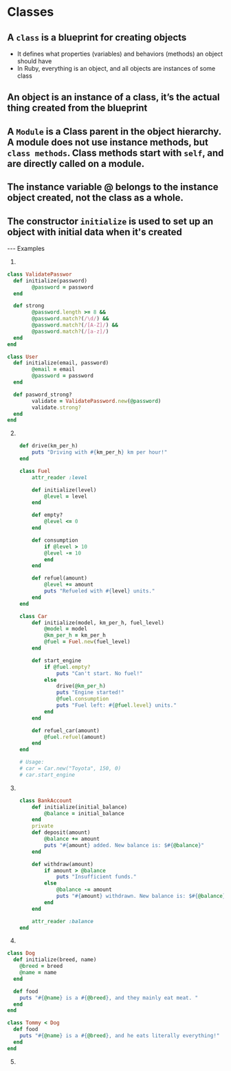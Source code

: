 # Classes

## A `class` is a blueprint for creating objects

- It defines what properties (variables) and behaviors (methods) an object should have
- In Ruby, everything is an object, and all objects are instances of some class

## An object is an instance of a class, it’s the actual thing created from the blueprint

## A `Module` is a Class parent in the object hierarchy. A module does not use instance methods, but `class methods`. Class methods start with `self`, and are directly called on a module.

## The instance variable @ belongs to the instance object created, not the class as a whole.

## The constructor `initialize` is used to set up an object with initial data when it's created

--- Examples

1.

```ruby
class ValidatePasswor
  def initialize(password)
        @password = password
  end

  def strong
        @password.length >= 8 &&
        @password.match?(/\d/) &&
        @password.match?(/[A-Z]/) &&
        @password.match?(/[a-z]/)
  end
end

class User
  def initialize(email, password)
        @email = email
        @password = password
  end

  def pasword_strong?
        validate = ValidatePassword.new(@password)
        validate.strong?
  end
end
```

2.

```ruby
    def drive(km_per_h)
        puts "Driving with #{km_per_h} km per hour!"
    end

    class Fuel
        attr_reader :level

        def initialize(level)
            @level = level
        end

        def empty?
            @level <= 0
        end

        def consumption
            if @level > 10
            @level -= 10
            end
        end

        def refuel(amount)
            @level += amount
            puts "Refueled with #{level} units."
        end
    end

    class Car
        def initialize(model, km_per_h, fuel_level)
            @model = model
            @km_per_h = km_per_h
            @fuel = Fuel.new(fuel_level)
        end

        def start_engine
            if @fuel.empty?
                puts "Can't start. No fuel!"
            else
                drive(@km_per_h)
                puts "Engine started!"
                @fuel.consumption
                puts "Fuel left: #{@fuel.level} units."
            end
        end

        def refuel_car(amount)
            @fuel.refuel(amount)
        end
    end

    # Usage:
    # car = Car.new("Toyota", 150, 0)
    # car.start_engine
```

3.

```ruby
    class BankAccount
        def initialize(initial_balance)
            @balance = initial_balance
        end
        private
        def deposit(amount)
            @balance += amount
            puts "#{amount} added. New balance is: $#{@balance}"
        end

        def withdraw(amount)
            if amount > @balance
                puts "Insufficient funds."
            else
                @balance -= amount
                puts "#{amount} withdrawn. New balance is: $#{@balance}"
            end
        end

        attr_reader :balance
    end
```

4.

```ruby
class Dog
  def initialize(breed, name)
    @breed = breed
    @name = name
  end

  def food
    puts "#{@name} is a #{@breed}, and they mainly eat meat. "
  end
end

class Tommy < Dog
  def food
    puts "#{@name} is a #{@breed}, and he eats literally everything!"
  end
end
```

5.
